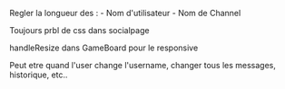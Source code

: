 Regler la longueur des : 
    - Nom d'utilisateur
    - Nom de Channel

Toujours prbl de css dans socialpage

handleResize dans GameBoard pour le responsive

Peut etre quand l'user change l'username, changer tous les messages, historique, etc..
